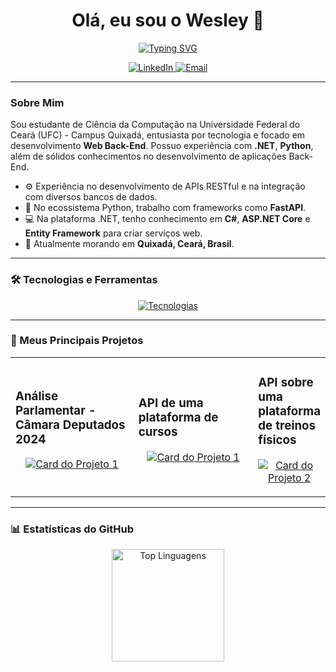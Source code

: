 <h1 align="center">Olá, eu sou o Wesley 👋</h1>
<p align="center">
  <a href="https://github.com/Wexxxley">
    <img src="https://readme-typing-svg.herokuapp.com?font=Inter&size=24&color=348C31&center=true&vCenter=true&width=500&lines=Desenvolvedor+Backend;Python+%26+.NET;Construindo+APIs+robustas" alt="Typing SVG">
  </a>
</p>

<p align="center">
  <a href="https://www.linkedin.com/in/wesley-freitas-53050a301/" target="_blank">
    <img src="https://img.shields.io/badge/LinkedIn-0077B5?style=for-the-badge&logo=linkedin&logoColor=white" alt="LinkedIn">
  </a>
  <a href="mailto:wesleyfr.sobrinho@gmail.com" target="_blank">
    <img src="https://img.shields.io/badge/Email-D14836?style=for-the-badge&logo=gmail&logoColor=white" alt="Email">
  </a>
</p>

---

### Sobre Mim

Sou estudante de Ciência da Computação na Universidade Federal do Ceará (UFC) - Campus Quixadá, entusiasta por tecnologia e focado em desenvolvimento **Web Back-End**. Possuo experiência com **.NET**, **Python**, além de sólidos conhecimentos no desenvolvimento de aplicações Back-End.

- ⚙️ Experiência no desenvolvimento de APIs RESTful e na integração com diversos bancos de dados.
- 🐍 No ecossistema Python, trabalho com frameworks como **FastAPI**.
- 💻 Na plataforma .NET, tenho conhecimento em **C#**, **ASP.NET Core** e **Entity Framework** para criar serviços web.
- 📍 Atualmente morando em **Quixadá, Ceará, Brasil**.

---

### 🛠️ Tecnologias e Ferramentas

<p align="center">
  <a href="https://skillicons.dev">
    <img src="https://skillicons.dev/icons?i=python,fastapi,dotnet,cs,postgresql,git,vscode,html,css,js,&perline=6" alt="Tecnologias"/>
  </a>
</p>

---

### 🚀 Meus Principais Projetos

<table>
  <tr>
     <td width="50%">
      <h3>Análise Parlamentar - Câmara Deputados 2024</h3>
      <p align="center">
        <a href="https://github.com/Wexxxley/CamaraDeputadosAPI" target="_blank">
          <img src="https://github-readme-stats.vercel.app/api/pin/?username=Wexxxley&repo=2.LearnExpress-API&theme=dracula&show_owner=true" alt="Card do Projeto 1">
        </a>
      </p>
    </td>
    <td width="50%">
      <h3>API de uma plataforma de cursos</h3>
      <p align="center">
        <a href="https://github.com/Wexxxley/2.LearnExpress-API" target="_blank">
          <img src="https://github-readme-stats.vercel.app/api/pin/?username=Wexxxley&repo=2.LearnExpress-API&theme=dracula&show_owner=true" alt="Card do Projeto 1">
        </a>
      </p>
    </td>
    <td width="50%">
      <h3>API sobre uma plataforma de treinos físicos</h3>
      <p align="center">
        <a href="https://github.com/Wexxxley/01-MuscleFlowApi" target="_blank">
          <img src="https://github-readme-stats.vercel.app/api/pin/?username=Wexxxley&repo=01-MuscleFlowApi&theme=dracula&show_owner=true" alt="Card do Projeto 2">
        </a>
      </p>
    </td>
  </tr>
</table>

---

### 📊 Estatísticas do GitHub

<p align="center">
  <img height="180em" src="https://github-readme-stats.vercel.app/api/top-langs/?username=Wexxxley&layout=compact&langs_count=7&theme=dracula" alt="Top Linguagens"/>
</p>
